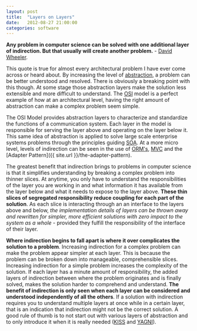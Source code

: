 ```yaml
---
layout: post
title:  "Layers on Layers"
date:   2012-08-27 21:00:00
categories: software
---
```


**Any problem in computer science can be solved with one additional layer of indirection. But that usually will create another problem.** - [David Wheeler](http://en.wikipedia.org/wiki/David_Wheeler_(computer_scientist)).

This quote is true for almost every architectural problem I have ever come across or heard about. By increasing the level of [abstraction](http://en.wikipedia.org/wiki/Abstraction_(computer_science)), a problem can be better understood and resolved. There is obviously a breaking point with this though. At some stage those abstraction layers make the solution less extensible and more difficult to understand. The [OSI](http://en.wikipedia.org/wiki/OSI_model) model is a perfect example of how at an architectural level, having the right amount of abstraction can make a complex problem seem simple.

The OSI Model provides abstraction layers to characterize and standardize the functions of a communication system. Each layer in the model is responsible for serving the layer above and operating on the layer below it. This same idea of abstraction is applied to solve large scale enterprise systems problems through the principles guiding [SOA](http://en.wikipedia.org/wiki/Service-oriented_architecture). At a more micro level, levels of indirection can be seen in the use of [ORM's](http://en.wikipedia.org/wiki/Object-relational_mapping), [MVC](http://en.wikipedia.org/wiki/Model%E2%80%93view%E2%80%93controller) and the [Adapter Pattern]({{ site.url }}/the-adapter-pattern).

The greatest benefit that indirection brings to problems in computer science is that it simplifies understanding by breaking a complex problem into thinner slices. At anytime, you only have to understand the responsibilities of the layer you are working in and what information it has available from the layer below and what it needs to expose to the layer above. **These thin slices of segregated responsibility reduce coupling for each part of the solution**. As each slice is interacting through an an interface to the layers above and below, _the implementation details of layers can be thrown away and rewritten for simpler, more efficient solutions with zero impact to the system as a whole_ - provided they fulfill the responsibility of the interface of their layer.

**Where indirection begins to fall apart is where it over complicates the solution to a problem**. Increasing indirection for a complex problem can make the problem appear simpler at each layer. This is because the problem can be broken down into manageable, comprehensible slices. Increasing indirection for a simple problem increases the complexity of the solution. If each layer has a minute amount of responsibility, the added layers of indirection between where the problem originates and is finally solved, makes the solution harder to comprehend and understand. **The benefit of indirection is only seen when each layer can be considered and understood independently of all the others**. If a solution with indirection requires you to understand multiple layers at once while in a certain layer, that is an indication that indirection might not be the correct solution. A good rule of thumb is to not start out with various layers of abstraction and to only introduce it when it is really needed ([KISS](http://en.wikipedia.org/wiki/KISS_principle) and [YAGNI](http://en.wikipedia.org/wiki/You_ain)).